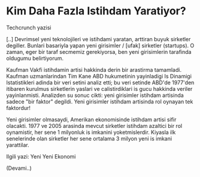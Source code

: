 # Kim Daha Fazla Istihdam Yaratiyor?

Techcrunch yazisi

[..] Devrimsel yeni teknolojileri ve istihdami yaratan, arttiran buyuk sirketler degiller. Bunlari basariyla yapan yeni girisimler / [ufak] sirketler (startups). O zaman, eger bir taraf secmemiz gerekiyorsa, ben yeni girisimlerin tarafinda oldugumu belirtiyorum.

Kaufman Vakfi istihdamin artisi hakkinda derin bir arastirma tamamladi. Kaufman uzmanlarindan Tim Kane ABD hukumetinin yayinladigi Is Dinamigi Istatistikleri adinda bir veri setini analiz etti; bu veri setinde ABD'de 1977'den itibaren kurulmus sirketlerin yaslari ve calistirdiklari is gucu hakkinda veriler yayinlanmisti. Analizden su sonuc cikti: yeni girisimler istihdam artisinda sadece "bir faktor" degildi. Yeni girisimler istihdam artisinda rol oynayan tek faktordur!

Yeni girisimler olmasaydi, Amerikan ekonomisinde istihdam artisi sifir olacakti. 1977 ve 2005 arasinda mevcut sirketler istihdam azaltici bir rol oynamistir, her sene 1 milyonluk is imkanini yoketmislerdir. Kiyasla ilk senelerinde olan sirketler her sene ortalama 3 milyon yeni is imkani yarattilar.

Ilgili yazi: Yeni Yeni Ekonomi

(Devami..)

